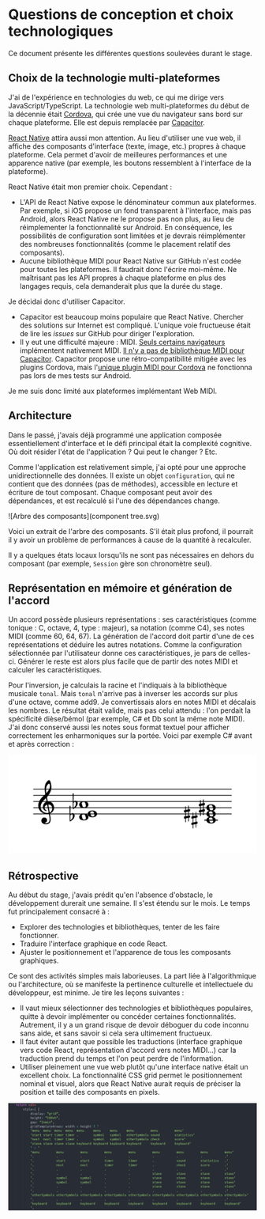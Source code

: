 # Questions de conception et choix technologiques

Ce document présente les différentes questions soulevées durant le stage.

## Choix de la technologie multi-plateformes

J'ai de l'expérience en technologies du web, ce qui me dirige vers JavaScript/TypeScript. La technologie web multi-plateformes du début de la décennie était [Cordova](https://cordova.apache.org/), qui crée une vue du navigateur sans bord sur chaque plateforme. Elle est depuis remplacée par [Capacitor](https://capacitorjs.com/).

[React Native](https://reactnative.dev) attira aussi mon attention. Au lieu d'utiliser une vue web, il affiche des composants d'interface (texte, image, etc.) propres à chaque plateforme. Cela permet d'avoir de meilleures performances et une apparence native (par exemple, les boutons ressemblent à l'interface de la plateforme).

React Native était mon premier choix. Cependant :

* L'API de React Native expose le dénominateur commun aux plateformes. Par exemple, si iOS propose un fond transparent à l'interface, mais pas Android, alors React Native ne le propose pas non plus, au lieu de réimplementer la fonctionnalité sur Android. En conséquence, les possibilités de configuration sont limitées et je devrais réimplémenter des nombreuses fonctionnalités (comme le placement relatif des composants).
* Aucune bibliothèque MIDI pour React Native sur GitHub n'est codée pour toutes les plateformes. Il faudrait donc l'écrire moi-même. Ne maîtrisant pas les API propres à chaque plateforme en plus des langages requis, cela demanderait plus que la durée du stage.

Je décidai donc d'utiliser Capacitor.

* Capacitor est beaucoup moins populaire que React Native. Chercher des solutions sur Internet est compliqué. L'unique voie fructueuse était de lire les _issues_ sur GitHub pour diriger l'exploration.
* Il y eut une difficulté majeure : MIDI. [Seuls certains navigateurs](https://caniuse.com/midi) implémentent nativement MIDI. [Il n'y a pas de bibliothèque MIDI pour Capacitor](https://github.com/capacitor-community/proposals/issues/24). Capacitor propose une rétro-compatibilité mitigée avec les plugins Cordova, mais l'[unique plugin MIDI pour Cordova](https://github.com/josiaho/cordova-plugin-midi-sender) ne fonctionna pas lors de mes tests sur Android.

Je me suis donc limité aux plateformes implémentant Web MIDI.

## Architecture

Dans le passé, j'avais déjà programmé une application composée essentiellement d'interface et le défi principal était la complexité cognitive. Où doit résider l'état de l'application ? Qui peut le changer ? Etc.

Comme l'application est relativement simple, j'ai opté pour une approche unidirectionnelle des données. Il existe un objet `configuration`, qui ne contient que des données (pas de méthodes), accessible en lecture et écriture de tout composant. Chaque composant peut avoir des dépendances, et est recalculé si l'une des dépendances change.

![Arbre des composants](component tree.svg)

Voici un extrait de l'arbre des composants. S'il était plus profond, il pourrait il y avoir un problème de performances à cause de la quantité à recalculer.

Il y a quelques états locaux lorsqu'ils ne sont pas nécessaires en dehors du composant (par exemple, `Session` gère son chronomètre seul).

## Représentation en mémoire et génération de l'accord

Un accord possède plusieurs représentations : ses caractéristiques (comme tonique : C, octave, 4, type : majeur), sa notation (comme C4), ses notes MIDI (comme 60, 64, 67). La génération de l'accord doit partir d'une de ces représentations et déduire les autres notations. Comme la configuration sélectionnée par l'utilisateur donne ces caractéristiques, je pars de celles-ci. Générer le reste est alors plus facile que de partir des notes MIDI et calculer les caractéristiques.

Pour l'inversion, je calculais la racine et l'indiquais à la bibliothèque musicale `tonal`. Mais `tonal` n'arrive pas à inverser les accords sur plus d'une octave, comme add9. Je convertissais alors en notes MIDI et décalais les nombres. Le résultat était valide, mais pas celui attendu : l'on perdait la spécificité dièse/bémol (par exemple, C# et Db sont la même note MIDI). J'ai donc conservé aussi les notes sous format textuel pour afficher correctement les enharmoniques sur la portée. Voici par exemple C# avant et après correction :

![C# avant et après correction](enharmonics.svg)

## Rétrospective

Au début du stage, j'avais prédit qu'en l'absence d'obstacle, le développement durerait une semaine. Il s'est étendu sur le mois. Le temps fut principalement consacré à :

* Explorer des technologies et bibliothèques, tenter de les faire fonctionner.
* Traduire l'interface graphique en code React.
* Ajuster le positionnement et l'apparence de tous les composants graphiques.

Ce sont des activités simples mais laborieuses. La part liée à l'algorithmique ou l'architecture, où se manifeste la pertinence culturelle et intellectuele du développeur, est minime. Je tire les leçons suivantes :

* Il vaut mieux sélectionner des technologies et bibliothèques populaires, quitte à devoir implémenter ou concéder certaines fonctionnalités. Autrement, il y a un grand risque de devoir déboguer du code inconnu sans aide, et sans savoir si cela sera ultimement fructueux.
* Il faut éviter autant que possible les traductions (interface graphique vers code React, représentation d'accord vers notes MIDI...) car la traduction prend du temps et l'on peut perdre de l'information.
* Utiliser pleinement une vue web plutôt qu'une interface native était un excellent choix. La fonctionnalité CSS grid permet le positionnement nominal et visuel, alors que React Native aurait requis de préciser la position et taille des composants en pixels.

![Exemple de CSS grid](position.png)